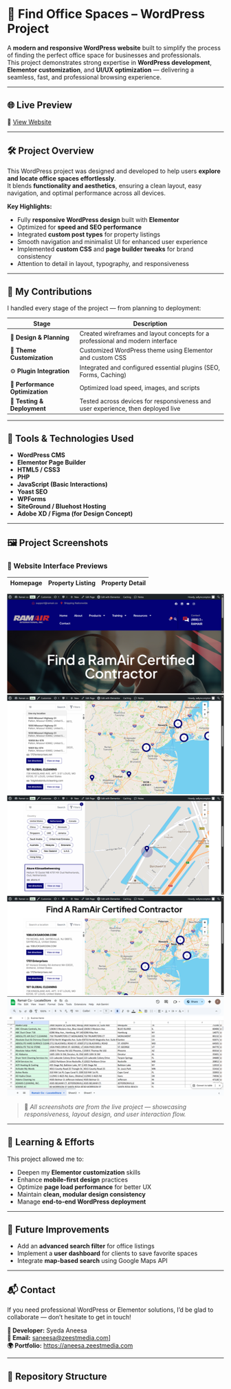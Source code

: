# 🏢 Find Office Spaces – WordPress Project

A **modern and responsive WordPress website** built to simplify the process of finding the perfect office space for businesses and professionals.  
This project demonstrates strong expertise in **WordPress development**, **Elementor customization**, and **UI/UX optimization** — delivering a seamless, fast, and professional browsing experience.

---

## 🌐 Live Preview
🔗 [View Website](https://boa.ygn.mybluehost.me/website_6c929d9a/find/)

---

## 🛠️ Project Overview

This WordPress project was designed and developed to help users **explore and locate office spaces effortlessly**.  
It blends **functionality and aesthetics**, ensuring a clean layout, easy navigation, and optimal performance across all devices.

**Key Highlights:**
- Fully **responsive WordPress design** built with **Elementor**
- Optimized for **speed and SEO performance**
- Integrated **custom post types** for property listings
- Smooth navigation and minimalist UI for enhanced user experience
- Implemented **custom CSS** and **page builder tweaks** for brand consistency
- Attention to detail in layout, typography, and responsiveness

---

## 💼 My Contributions

I handled every stage of the project — from planning to deployment:

| Stage | Description |
|--------|--------------|
| 🎨 **Design & Planning** | Created wireframes and layout concepts for a professional and modern interface |
| 🧩 **Theme Customization** | Customized WordPress theme using Elementor and custom CSS |
| ⚙️ **Plugin Integration** | Integrated and configured essential plugins (SEO, Forms, Caching) |
| 🧠 **Performance Optimization** | Optimized load speed, images, and scripts |
| 🔐 **Testing & Deployment** | Tested across devices for responsiveness and user experience, then deployed live |

---

## 🧰 Tools & Technologies Used

- **WordPress CMS**
- **Elementor Page Builder**
- **HTML5 / CSS3**
- **PHP**
- **JavaScript (Basic Interactions)**
- **Yoast SEO**
- **WPForms**
- **SiteGround / Bluehost Hosting**
- **Adobe XD / Figma (for Design Concept)**

---

## 🖼️ Project Screenshots

### 🧩 Website Interface Previews

| Homepage | Property Listing | Property Detail |
|-----------|------------------|-----------------|
![About Section](https://github.com/Syedaaneesa/RAMAIR/blob/main/%7B2BD941C5-2B0F-4DDD-9C67-13DD7FD01FCC%7D.png)
![Contact Section](https://github.com/Syedaaneesa/RAMAIR/blob/main/%7BED29F5E9-77FF-4C27-8706-12820792E3E4%7D.png)
![Rooms Section](https://github.com/Syedaaneesa/RAMAIR/blob/main/%7B878390FA-86F6-4473-B70A-AD5BBB591AA3%7D.png)
![Gallery Section](https://github.com/Syedaaneesa/RAMAIR/blob/main/%7BD3ECAFF6-9DD5-4E49-8508-CC4B9990046D%7D.png)
![Home Page](https://github.com/Syedaaneesa/RAMAIR/blob/main/%7B0B264AAE-121E-4745-8191-5FEAB2EFB30B%7D.png)
> 📸 *All screenshots are from the live project — showcasing responsiveness, layout design, and user interaction flow.*

---

## 🧠 Learning & Efforts

This project allowed me to:
- Deepen my **Elementor customization** skills
- Enhance **mobile-first design** practices
- Optimize **page load performance** for better UX
- Maintain **clean, modular design consistency**
- Manage **end-to-end WordPress deployment**

---

## 🚀 Future Improvements

- Add an **advanced search filter** for office listings  
- Implement a **user dashboard** for clients to save favorite spaces  
- Integrate **map-based search** using Google Maps API  

---

## 📬 Contact
If you need professional WordPress or Elementor solutions, I’d be glad to collaborate — don’t hesitate to get in touch!

**👤 Developer:** Syeda Aneesa  
**📧 Email:** saneesa@zeestmedia.com]  
**🌍 Portfolio:** https://aneesa.zeestmedia.com

---
## 📁 Repository Structure

